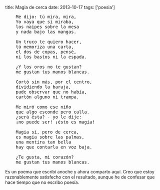 title: Magia de cerca
date: 2013-10-17
tags: ['poesia']

<pre class="poetry">
    Me dijo: tú mira, mira,
    Yo vaya que si miraba,
    los naipes sobre la mesa
    y nada bajo las mangas.

    Un truco te quiero hacer,
    tú memoriza una carta,
    el dos de copas, pensé,
    ni los bastos ni la espada.

    ¿Y los oros no te gustan?
    me gustan tus manos blancas.

    Cortó sin más, por el centro,
    dividiendo la baraja,
    pude observar que no había,
    cartón alguno ni trampa.

    Me miró como ese niño
    que algo esconde pero calla.
    ¿será ésta? - yo le dije:
    ¡no puede ser! ¡ésto es magia!

    Magia sí, pero de cerca,
    es magia sobre las palmas,
    una mentira tan bella
    hay que contarla en voz baja.

    ¿Te gusta, mi corazón?
    me gustan tus manos blancas.
</pre>

Es un poema que escribí anoche y ahora comparto aquí. Creo que estoy
razonablemente satisfecho con el resultado, aunque he de confesar que
hace tiempo que no escribo poesía.


